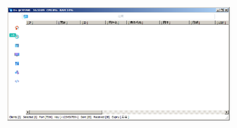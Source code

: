 ![Screenshot](https://raw.githubusercontent.com/Cryakl/Ultimate-RAT-Collection/refs/heads/main/XWorm/Mods/U+%20RAT%20(Chinese)/Screenshot.png)
